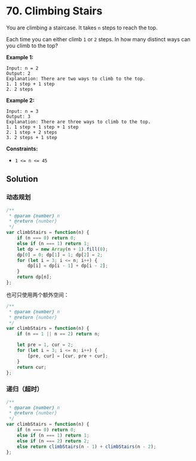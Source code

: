 # 70. Climbing Stairs

You are climbing a staircase. It takes `n` steps to reach the top.

Each time you can either climb `1` or `2` steps. In how many distinct ways can you climb to the top?

 

**Example 1:**

```
Input: n = 2
Output: 2
Explanation: There are two ways to climb to the top.
1. 1 step + 1 step
2. 2 steps
```

**Example 2:**

```
Input: n = 3
Output: 3
Explanation: There are three ways to climb to the top.
1. 1 step + 1 step + 1 step
2. 1 step + 2 steps
3. 2 steps + 1 step
```

 

**Constraints:**

- `1 <= n <= 45`

## Solution

### 动态规划

```js
/**
 * @param {number} n
 * @return {number}
 */
var climbStairs = function(n) {
	if (n === 0) return 0;
    else if (n === 1) return 1;
    let dp = new Array(n + 1).fill(0);
    dp[0] = 0; dp[1] = 1; dp[2] = 2;
    for (let i = 3; i <= n; i++) {
        dp[i] = dp[i - 1] + dp[i - 2];
    }
    return dp[n];
};
```

也可只使用两个额外空间：

```js
/**
 * @param {number} n
 * @return {number}
 */
var climbStairs = function(n) {
    if (n == 1 || n == 2) return n;

    let pre = 1, cur = 2;
    for (let i = 3; i <= n; i++) {
        [pre, cur] = [cur, pre + cur];
    }
    return cur;
};
```

### 递归（超时）

```js
/**
 * @param {number} n
 * @return {number}
 */
var climbStairs = function(n) {
	if (n === 0) return 0;
    else if (n === 1) return 1;
    else if (n === 2) return 2;
    else return climbStairs(n - 1) + climbStairs(n - 2);
};
```